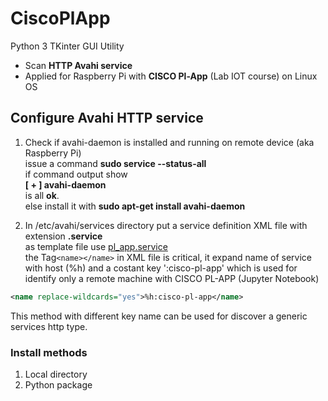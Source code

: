 # CiscoPlApp  
Python 3 TKinter GUI  Utility
* Scan **HTTP Avahi service**
* Applied for Raspberry Pi with **CISCO Pl-App** (Lab IOT course) on Linux OS  
## Configure Avahi HTTP service
1. Check if avahi-daemon is installed and running  on remote device (aka  Raspberry Pi)  
issue a command **sudo service --status-all**  
if command output show  
**[ + ]  avahi-daemon**  
is all **ok**.  
else install it with **sudo apt-get install avahi-daemon**  

2. In /etc/avahi/services directory put a service definition XML file with extension **.service**  
as template file use  [pl_app.service](https://github.com/augustodoc/CiscoPlApp/blob/master/pl_app.service)  
the Tag`<name></name>` in XML file is critical, it expand name of service with host (%h) and a costant key ':cisco-pl-app'      which is used for identify only a remote machine with CISCO PL-APP (Jupyter Notebook)  
```xml
<name replace-wildcards="yes">%h:cisco-pl-app</name>
```
This method with different key name can be used for discover a generic services http type. 
### Install methods
1. Local directory
2. Python package


